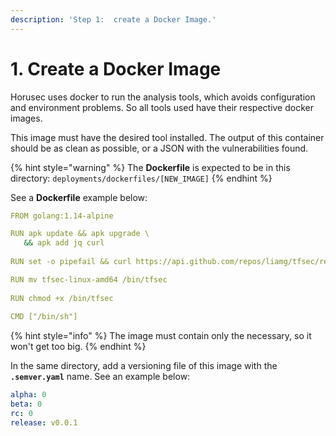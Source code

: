 ```yaml
---
description: 'Step 1:  create a Docker Image.'
---
```


# 1. Create a Docker Image

Horusec uses docker to run the analysis tools, which avoids configuration and environment problems. So all tools used have their respective docker images.

This image must have the desired tool installed.  The output of this container should be as clean as possible, or a JSON with the vulnerabilities found.

{% hint style="warning" %}
The **Dockerfile** is expected to be in this directory:  `deployments/dockerfiles/[NEW_IMAGE]`
{% endhint %}

See a **Dockerfile** example below: 

```yaml
FROM golang:1.14-alpine

RUN apk update && apk upgrade \
   && apk add jq curl
   
RUN set -o pipefail && curl https://api.github.com/repos/liamg/tfsec/releases/latest | jq -r ".assets[] | select(.name | contains(\"tfsec-linux-amd64\")) | .browser_download_url" | xargs wget

RUN mv tfsec-linux-amd64 /bin/tfsec
 
RUN chmod +x /bin/tfsec
 
CMD ["/bin/sh"]
```

{% hint style="info" %}
The image must contain only the necessary, so it won't get too big.
{% endhint %}

In the same directory, add a versioning file of this image with the  **`.semver.yaml`** name.  See an example below: 

```yaml
alpha: 0
beta: 0
rc: 0
release: v0.0.1
```

